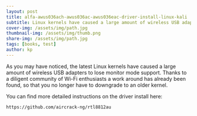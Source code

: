 ```yaml
---
layout: post
title: alfa-awus036ach-awus036ac-awus036eac-driver-install-linux-kali
subtitle: Linux kernels have caused a large amount of wireless USB adapters to lose monitor mode support
cover-img: /assets/img/path.jpg
thumbnail-img: /assets/img/thumb.png
share-img: /assets/img/path.jpg
tags: [books, test]
author: kp
---
```



As you may have noticed, the latest Linux kernels have caused a large amount of wireless USB adapters to lose monitor mode support. Thanks to a diligent community of Wi-Fi enthusiasts a work around has already been found, so that you no longer have to downgrade to an older kernel.

You can find more detailed instructions on the driver install here:

    https://github.com/aircrack-ng/rtl8812au